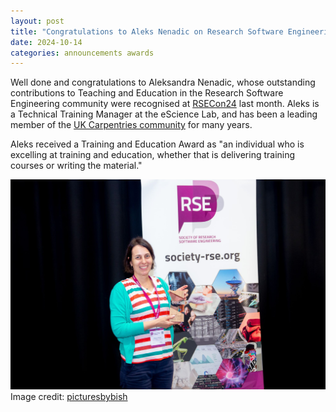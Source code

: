 ```yaml
---
layout: post
title: "Congratulations to Aleks Nenadic on Research Software Engineering Award"
date: 2024-10-14
categories: announcements awards
---
```


Well done and congratulations to Aleksandra Nenadic, whose  outstanding contributions to Teaching and Education in the Research Software Engineering community were recognised at [RSECon24](https://rsecon24.society-rse.org/) last month. Aleks is a Technical Training Manager at the eScience Lab, and has been a leading member of the [UK Carpentries community](https://carpentries.org/) for many years.

Aleks received a Training and Education Award as "an individual who is excelling at training and education, whether that is delivering training courses or writing the material." 

![Aleks receiving her award](/images/posts_images/2024-10-14-rsecon-award.jpg) 
Image credit: [picturesbybish](https://www.picturesbybish.com/)